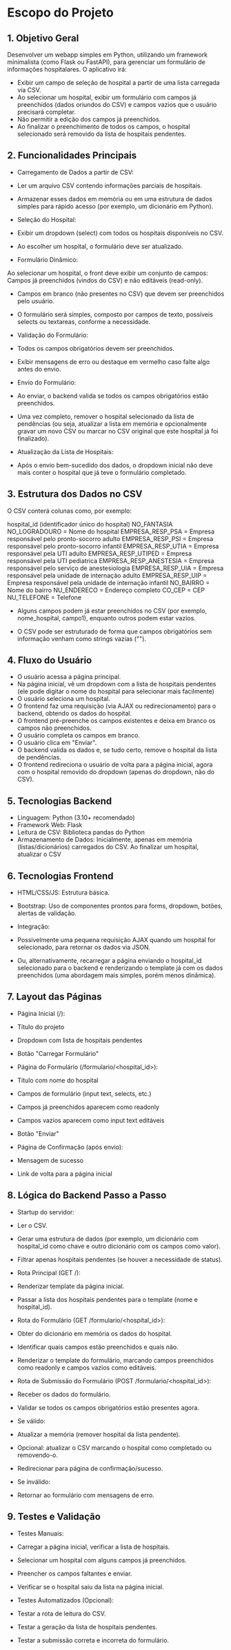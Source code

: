 # Escopo do Projeto #

## 1. Objetivo Geral ##

Desenvolver um webapp simples em Python, utilizando um framework minimalista (como Flask ou FastAPI), para gerenciar um formulário de informações hospitalares. O aplicativo irá:

- Exibir um campo de seleção de hospital a partir de uma lista carregada via CSV.
- Ao selecionar um hospital, exibir um formulário com campos já preenchidos (dados oriundos do CSV) e campos vazios que o usuário precisará completar.
- Não permitir a edição dos campos já preenchidos.
- Ao finalizar o preenchimento de todos os campos, o hospital selecionado será removido da lista de hospitais pendentes.

## 2. Funcionalidades Principais ##

- Carregamento de Dados a partir de CSV:

- Ler um arquivo CSV contendo informações parciais de hospitais.
- Armazenar esses dados em memória ou em uma estrutura de dados simples para rápido acesso (por exemplo, um dicionário em Python).

- Seleção do Hospital:

- Exibir um dropdown (select) com todos os hospitais disponíveis no CSV.
- Ao escolher um hospital, o formulário deve ser atualizado.

- Formulário Dinâmico:

Ao selecionar um hospital, o front deve exibir um conjunto de campos:
Campos já preenchidos (vindos do CSV) e não editáveis (read-only).
- Campos em branco (não presentes no CSV) que devem ser preenchidos pelo usuário.
- O formulário será simples, composto por campos de texto, possíveis selects ou textareas, conforme a necessidade.

- Validação do Formulário:

- Todos os campos obrigatórios devem ser preenchidos.
- Exibir mensagens de erro ou destaque em vermelho caso falte algo antes do envio.

- Envio do Formulário:

- Ao enviar, o backend valida se todos os campos obrigatórios estão preenchidos.
- Uma vez completo, remover o hospital selecionado da lista de pendências (ou seja, atualizar a lista em memória e opcionalmente gravar um novo CSV ou marcar no CSV original que este hospital já foi finalizado).

- Atualização da Lista de Hospitais:

- Após o envio bem-sucedido dos dados, o dropdown inicial não deve mais conter o hospital que já teve o formulário completado.

## 3. Estrutura dos Dados no CSV ##

O CSV conterá colunas como, por exemplo:

hospital_id (identificador único do hospital)
NO_FANTASIA	NO_LOGRADOURO = Nome do hospital
EMPRESA_RESP_PSA = Empresa responsável pelo pronto-socorro adulto
EMPRESA_RESP_PSI = Empresa responsável pelo pronto-socorro infantil
EMPRESA_RESP_UTIA = Empresa responsável pela UTI adulto
EMPRESA_RESP_UTIPED = Empresa responsável pela UTI pediatrica
EMPRESA_RESP_ANESTESIA = Empresa responsável pelo serviço de anestesiologia
EMPRESA_RESP_UIA = Empresa responsável pela unidade de internação adulto
EMPRESA_RESP_UIP = Empresa responsável pela unidade de internação infantil
NO_BAIRRO = Nome do bairro
NU_ENDERECO = Endereço completo
CO_CEP = CEP
NU_TELEFONE = Telefone	

- Alguns campos podem já estar preenchidos no CSV (por exemplo, nome_hospital, campo1), enquanto outros podem estar vazios.

- O CSV pode ser estruturado de forma que campos obrigatórios sem informação venham como strings vazias ("").

## 4. Fluxo do Usuário ##

- O usuário acessa a página principal.
- Na página inicial, vê um dropdown com a lista de hospitais pendentes (ele pode digitar o nome do hospital para selecionar mais facilmente)
- O usuário seleciona um hospital.
- O frontend faz uma requisição (via AJAX ou redirecionamento) para o backend, obtendo os dados do hospital.
- O frontend pré-preenche os campos existentes e deixa em branco os campos não preenchidos.
- O usuário completa os campos em branco.
- O usuário clica em "Enviar".
- O backend valida os dados e, se tudo certo, remove o hospital da lista de pendências.
- O frontend redireciona o usuário de volta para a página inicial, agora com o hospital removido do dropdown (apenas do dropdown, não do CSV).

## 5. Tecnologias Backend ##

- Linguagem: Python (3.10+ recomendado)
- Framework Web: Flask
- Leitura de CSV: Biblioteca pandas do Python
- Armazenamento de Dados: Inicialmente, apenas em memória (listas/dicionários) carregados do CSV. Ao finalizar um hospital, atualizar o CSV

## 6. Tecnologias Frontend ##

- HTML/CSS/JS: Estrutura básica.
- Bootstrap:
Uso de componentes prontos para forms, dropdown, botões, alertas de validação.

- Integração:

- Possivelmente uma pequena requisição AJAX quando um hospital for selecionado, para retornar os dados via JSON.
- Ou, alternativamente, recarregar a página enviando o hospital_id selecionado para o backend e renderizando o template já com os dados preenchidos (uma abordagem mais simples, porém menos dinâmica).

## 7. Layout das Páginas ##

- Página Inicial (/):

- Título do projeto
- Dropdown com lista de hospitais pendentes
- Botão "Carregar Formulário"

- Página do Formulário (/formulario/<hospital_id>):

- Título com nome do hospital
- Campos de formulário (input text, selects, etc.)
- Campos já preenchidos aparecem como readonly
- Campos vazios aparecem como input text editáveis
- Botão "Enviar"

- Página de Confirmação (após envio):

- Mensagem de sucesso
- Link de volta para a página inicial

## 8. Lógica do Backend Passo a Passo ##

- Startup do servidor:

- Ler o CSV.
- Gerar uma estrutura de dados (por exemplo, um dicionário com hospital_id como chave e outro dicionário com os campos como valor).
- Filtrar apenas hospitais pendentes (se houver a necessidade de status).

- Rota Principal (GET /):

- Renderizar template da página inicial.
- Passar a lista dos hospitais pendentes para o template (nome e hospital_id).

- Rota do Formulário (GET /formulario/<hospital_id>):

- Obter do dicionário em memória os dados do hospital.
- Identificar quais campos estão preenchidos e quais não.
- Renderizar o template do formulário, marcando campos preenchidos como readonly e campos vazios como editáveis.

- Rota de Submissão do Formulário (POST /formulario/<hospital_id>):

- Receber os dados do formulário.

- Validar se todos os campos obrigatórios estão presentes agora.
- Se válido:

- Atualizar a memória (remover hospital da lista pendente).
- Opcional: atualizar o CSV marcando o hospital como completado ou removendo-o.
- Redirecionar para página de confirmação/sucesso.
- Se inválido:

- Retornar ao formulário com mensagens de erro.

## 9. Testes e Validação ##

- Testes Manuais:

- Carregar a página inicial, verificar a lista de hospitais.
- Selecionar um hospital com alguns campos já preenchidos.
- Preencher os campos faltantes e enviar.
- Verificar se o hospital saiu da lista na página inicial.

- Testes Automatizados (Opcional):

- Testar a rota de leitura do CSV.
- Testar a geração da lista de hospitais pendentes.
- Testar a submissão correta e incorreta do formulário.
